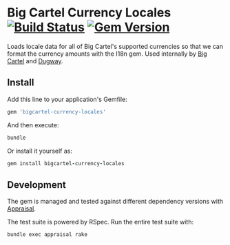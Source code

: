 # Big Cartel Currency Locales [![Build Status](https://travis-ci.org/bigcartel/bigcartel-currency-locales.png?branch=master)](https://travis-ci.org/bigcartel/bigcartel-currency-locales) [![Gem Version](https://badge.fury.io/rb/bigcartel-currency-locales.png)](http://badge.fury.io/rb/bigcartel-currency-locales)

Loads locale data for all of Big Cartel's supported currencies so that we can
format the currency amounts with the I18n gem. Used internally by [Big
Cartel](http://bigcartel.com) and [Dugway](https://github.com/bigcartel/dugway).

## Install

Add this line to your application's Gemfile:

```ruby
gem 'bigcartel-currency-locales'
```

And then execute:

```ruby
bundle
```

Or install it yourself as:

```ruby
gem install bigcartel-currency-locales
```

## Development

The gem is managed and tested against different dependency versions with
[Appraisal](https://github.com/thoughtbot/appraisal).

The test suite is powered by RSpec. Run the entire test suite with:

```
bundle exec appraisal rake
```
